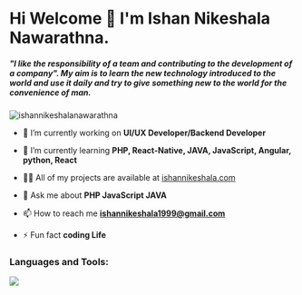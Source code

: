 
<h1 align="start">Hi Welcome 👋 I'm Ishan Nikeshala Nawarathna.</h1>

<h5 align="start">"I like the responsibility of a team and contributing to the development of a company". My aim is to learn the new technology introduced to the world and use it daily and try to give something new to the world for the convenience of man.</h5>
<p align="start"> <img src="https://komarev.com/ghpvc/?username=ishannikeshalanawarathna&label=Profile%20views&color=0e75b6&style=flat" alt="ishannikeshalanawarathna" /> </p>

- 🔭 I’m currently working on **UI/UX Developer/Backend Developer**

- 🌱 I’m currently learning **PHP, React-Native, JAVA, JavaScript, Angular, python, React**

- 👨‍💻 All of my projects are available at [ishannikeshala.com](########)

- 💬 Ask me about **PHP JavaScript JAVA**

- 📫 How to reach me **ishannikeshala1999@gmail.com**

- ⚡ Fun fact **coding Life**

<h3 align="start">Languages and Tools:</h3>
<img src="https://skillicons.dev/icons?i=git,github,docker,angular,arduino,bootstrap,cpp,css,figma,gcp,html,idea,java,js,jquery,mongodb,mysql,nodejs,php,py,react,tailwind,vscode,androidstudio,flutter,unity,laravel,devto" />









